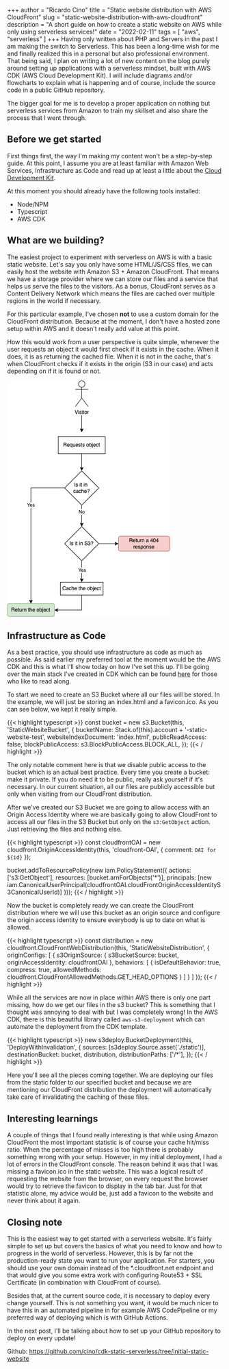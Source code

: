 +++
author = "Ricardo Cino"
title = "Static website distribution with AWS CloudFront"
slug = "static-website-distribution-with-aws-cloudfront"
description = "A short guide on how to create a static website on AWS while only using serverless services!"
date = "2022-02-11"
tags = [
  "aws",
  "serverless"
]
+++
Having only written about PHP and Servers in the past I am making the switch to Serverless. This has been a long-time wish for me and finally realized this in a personal but also professional environment. That being said, I plan on writing a lot of new content on the blog purely around setting up applications with a serverless mindset, built with AWS CDK (AWS Cloud Development Kit). I will include diagrams and/or flowcharts to explain what is happening and of course, include the source code in a public GitHub repository.

The bigger goal for me is to develop a proper application on nothing but serverless services from Amazon to train my skillset and also share the process that I went through.
<!--more-->
## Before we get started

First things first, the way I'm making my content won't be a step-by-step guide. At this point, I assume you are at least familiar with Amazon Web Services, Infrastructure as Code and read up at least a little about the <a href="https://docs.aws.amazon.com/cdk/v2/guide/home.html" target="_blank">Cloud Development Kit</a>.

At this moment you should already have the following tools installed:

- Node/NPM
- Typescript
- AWS CDK

## What are we building?

The easiest project to experiment with serverless on AWS is with a basic static website. Let's say you only have some HTML/JS/CSS files, we can easily host the website with Amazon S3 + Amazon CloudFront. That means we have a storage provider where we can store our files and a service that helps us serve the files to the visitors. As a bonus, CloudFront serves as a Content Delivery Network which means the files are cached over multiple regions in the world if necessary.

For this particular example, I've chosen **not** to use a custom domain for the CloudFront distribution. Because at the moment, I don't have a hosted zone setup within AWS and it doesn't really add value at this point.

How this would work from a user perspective is quite simple, whenever the user requests an object it would first check if it exists in the cache. When it does, it is as returning the cached file. When it is not in the cache, that's when CloudFront checks if it exists in the origin (S3 in our case) and acts depending on if it is found or not.

<img src="/img/static-website-distribution-with-aws-cloudfront/flowchart-static-website-distribution-with-aws-cloudfront.drawio.png" alt="CloudFront Caching FlowChart">

## Infrastructure as Code

As a best practice, you should use infrastructure as code as much as possible. As said earlier my preferred tool at the moment would be the AWS CDK and this is what I'll show today on how I've set this up. I'll be going over the main stack I've created in CDK which can be found <a href="https://github.com/cino/cdk-static-serverless/blob/initial-static-website/lib/cdk-static-serverless-stack.ts" target="_blank">here</a> for those who like to read along.

To start we need to create an S3 Bucket where all our files will be stored. In the example, we will just be storing an index.html and a favicon.ico. As you can see below, we kept it really simple.

{{< highlight typescript >}}
const bucket = new s3.Bucket(this, 'StaticWebsiteBucket', {
  bucketName: Stack.of(this).account + '-static-website-test',
  websiteIndexDocument: 'index.html',
  publicReadAccess: false,
  blockPublicAccess: s3.BlockPublicAccess.BLOCK_ALL,
});
{{< / highlight >}}

The only notable comment here is that we disable public access to the bucket which is an actual best practice. Every time you create a bucket: make it private. If you do need it to be public, really ask yourself if it's necessary. In our current situation, all our files are publicly accessible but only when visiting from our CloudFront distribution.

After we've created our S3 Bucket we are going to allow access with an Origin Access Identity where we are basically going to allow CloudFront to access all our files in the S3 Bucket but only on the `s3:GetObject` action. Just retrieving the files and nothing else.

{{< highlight typescript >}}
const cloudfrontOAI = new cloudfront.OriginAccessIdentity(this, 'cloudfront-OAI', {
  comment: `OAI for ${id}`
});

bucket.addToResourcePolicy(new iam.PolicyStatement({
  actions: ['s3:GetObject'],
  resources: [bucket.arnForObjects('*')],
  principals: [new  iam.CanonicalUserPrincipal(cloudfrontOAI.cloudFrontOriginAccessIdentityS3CanonicalUserId)]
}));
{{< / highlight >}}

Now the bucket is completely ready we can create the CloudFront distribution where we will use this bucket as an origin source and configure the origin access identity to ensure everybody is up to date on what is allowed.

{{< highlight typescript >}}
const distribution = new cloudfront.CloudFrontWebDistribution(this, 'StaticWebsiteDistribution', {
  originConfigs: [
    {
      s3OriginSource: {
        s3BucketSource: bucket,
        originAccessIdentity: cloudfrontOAI
      },
      behaviors: [
        {
          isDefaultBehavior: true,
          compress: true,
          allowedMethods: cloudfront.CloudFrontAllowedMethods.GET_HEAD_OPTIONS
        }
      ]
    }
  ]
});
{{< / highlight >}}

While all the services are now in place within AWS there is only one part missing, how do we get our files in the s3 bucket? This is something that I thought was annoying to deal with but I was completely wrong! In the AWS CDK, there is this beautiful library called `aws-s3-deployment` which can automate the deployment from the CDK template.

{{< highlight typescript >}}
new s3deploy.BucketDeployment(this, 'DeployWithInvalidation', {
  sources: [s3deploy.Source.asset('./static')],
  destinationBucket: bucket,
  distribution,
  distributionPaths: ['/*'],
});
{{< / highlight >}}

Here you'll see all the pieces coming together. We are deploying our files from the static folder to our specified bucket and because we are mentioning our CloudFront distribution the deployment will automatically take care of invalidating the caching of these files.

## Interesting learnings

A couple of things that I found really interesting is that while using Amazon CloudFront the most important statistic is of course your cache hit/miss ratio. When the percentage of misses is too high there is probably something wrong with your setup. However, in my initial deployment, I had a lot of errors in the CloudFront console. The reason behind it was that I was missing a favicon.ico in the static website. This was a logical result of requesting the website from the browser, on every request the browser would try to retrieve the favicon to display in the tab bar. Just for that statistic alone, my advice would be, just add a favicon to the website and never think about it again.

## Closing note

This is the easiest way to get started with a serverless website. It's fairly simple to set up but covers the basics of what you need to know and how to progress in the world of serverless. However, this is by far not the production-ready state you want to run your application. For starters, you should use your own domain instead of the *.cloudfront.net endpoint and that would give you some extra work with configuring Route53 + SSL Certificate (in combination with CloudFront of course).

Besides that, at the current source code, it is necessary to deploy every change yourself. This is not something you want, it would be much nicer to have this in an automated pipeline in for example AWS CodePipeline or my preferred way of deploying which is with GitHub Actions.

In the next post, I'll be talking about how to set up your GitHub repository to deploy on every update!

Github: <https://github.com/cino/cdk-static-serverless/tree/initial-static-website>
